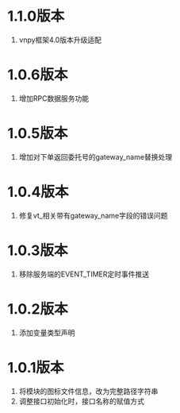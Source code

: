 # 1.1.0版本

1. vnpy框架4.0版本升级适配

# 1.0.6版本

1. 增加RPC数据服务功能

# 1.0.5版本

1. 增加对下单返回委托号的gateway_name替换处理

# 1.0.4版本

1. 修复vt_相关带有gateway_name字段的错误问题

# 1.0.3版本

1. 移除服务端的EVENT_TIMER定时事件推送

# 1.0.2版本

1. 添加变量类型声明

# 1.0.1版本

1. 将模块的图标文件信息，改为完整路径字符串
2. 调整接口初始化时，接口名称的赋值方式
